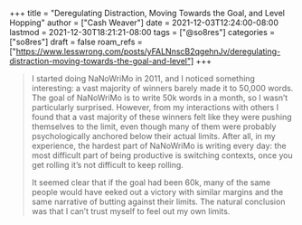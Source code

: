 +++
title = "Deregulating Distraction, Moving Towards the Goal, and Level Hopping"
author = ["Cash Weaver"]
date = 2021-12-03T12:24:00-08:00
lastmod = 2021-12-30T18:21:21-08:00
tags = ["@so8res"]
categories = ["so8res"]
draft = false
roam_refs = ["https://www.lesswrong.com/posts/yFALNnscB2qgehnJv/deregulating-distraction-moving-towards-the-goal-and-level"]
+++

> I started doing NaNoWriMo in 2011, and I noticed something interesting: a vast majority of winners barely made it to 50,000 words. The goal of NaNoWriMo is to write 50k words in a month, so I wasn’t particularly surprised. However, from my interactions with others I found that a vast majority of these winners felt like they were pushing themselves to the limit, even though many of them were probably psychologically anchored below their actual limits. After all, in my experience, the hardest part of NaNoWriMo is writing every day: the most difficult part of being productive is switching contexts, once you get rolling it’s not difficult to keep rolling.
>
> It seemed clear that if the goal had been 60k, many of the same people would have eeked out a victory with similar margins and the same narrative of butting against their limits. The natural conclusion was that I can’t trust myself to feel out my own limits.
